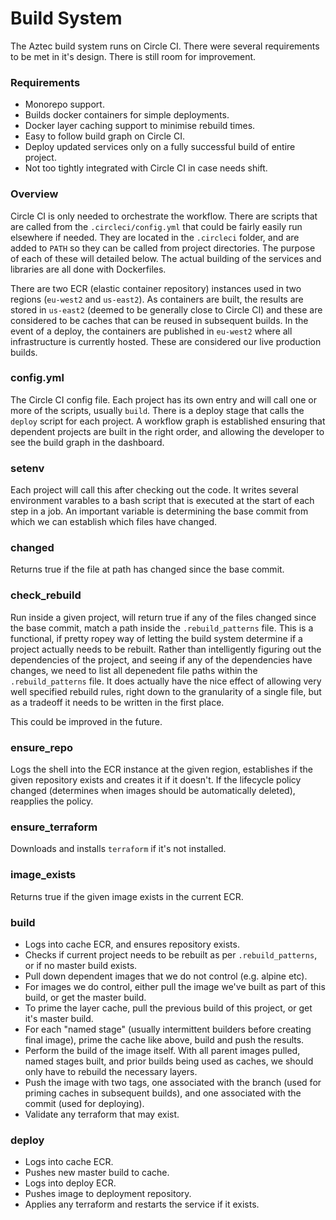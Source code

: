 # Build System

The Aztec build system runs on Circle CI. There were several requirements to be met in it's design. There is still room for improvement.

### Requirements

- Monorepo support.
- Builds docker containers for simple deployments.
- Docker layer caching support to minimise rebuild times.
- Easy to follow build graph on Circle CI.
- Deploy updated services only on a fully successful build of entire project.
- Not too tightly integrated with Circle CI in case needs shift.

### Overview

Circle CI is only needed to orchestrate the workflow. There are scripts that are called from the `.circleci/config.yml` that could be fairly easily run elsewhere if needed. They are located in the `.circleci` folder, and are added to `PATH` so they can be called from project directories. The purpose of each of these will detailed below. The actual building of the services and libraries are all done with Dockerfiles.

There are two ECR (elastic container repository) instances used in two regions (`eu-west2` and `us-east2`). As containers are built, the results are stored in `us-east2` (deemed to be generally close to Circle CI) and these are considered to be caches that can be reused in subsequent builds. In the event of a deploy, the containers are published in `eu-west2` where all infrastructure is currently hosted. These are considered our live production builds.

### config.yml

The Circle CI config file. Each project has its own entry and will call one or more of the scripts, usually `build`. There is a deploy stage that calls the `deploy` script for each project. A workflow graph is established ensuring that dependent projects are built in the right order, and allowing the developer to see the build graph in the dashboard.

### setenv

Each project will call this after checking out the code. It writes several environment varables to a bash script that is executed at the start of each step in a job. An important variable is determining the base commit from which we can establish which files have changed.

### changed <path>

Returns true if the file at path has changed since the base commit.

### check_rebuild

Run inside a given project, will return true if any of the files changed since the base commit, match a path inside the `.rebuild_patterns` file. This is a functional, if pretty ropey way of letting the build system determine if a project actually needs to be rebuilt. Rather than intelligently figuring out the dependencies of the project, and seeing if any of the dependencies have changes, we need to list all depenedent file paths within the `.rebuild_patterns` file. It does actually have the nice effect of allowing very well specified rebuild rules, right down to the granularity of a single file, but as a tradeoff it needs to be written in the first place.

This could be improved in the future.

### ensure_repo <repository name> <region>

Logs the shell into the ECR instance at the given region, establishes if the given repository exists and creates it if it doesn't. If the lifecycle policy changed (determines when images should be automatically deleted), reapplies the policy.

### ensure_terraform

Downloads and installs `terraform` if it's not installed.

### image_exists <repository> <tag>

Returns true if the given image exists in the current ECR.

### build <image>

- Logs into cache ECR, and ensures repository exists.
- Checks if current project needs to be rebuilt as per `.rebuild_patterns`, or if no master build exists.
- Pull down dependent images that we do not control (e.g. alpine etc).
- For images we do control, either pull the image we've built as part of this build, or get the master build.
- To prime the layer cache, pull the previous build of this project, or get it's master build.
- For each "named stage" (usually intermittent builders before creating final image), prime the cache like above, build and push the results.
- Perform the build of the image itself. With all parent images pulled, named stages built, and prior builds being used as caches, we should only have to rebuild the necessary layers.
- Push the image with two tags, one associated with the branch (used for priming caches in subsequent builds), and one associated with the commit (used for deploying).
- Validate any terraform that may exist.

### deploy <image>

- Logs into cache ECR.
- Pushes new master build to cache.
- Logs into deploy ECR.
- Pushes image to deployment repository.
- Applies any terraform and restarts the service if it exists.
